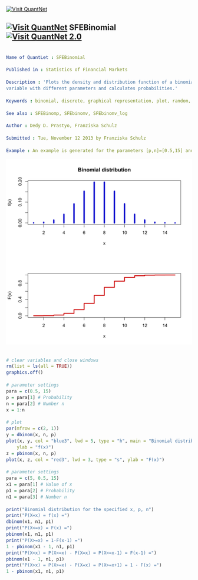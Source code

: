 
[<img src="https://github.com/QuantLet/Styleguide-and-Validation-procedure/blob/master/pictures/banner.png" alt="Visit QuantNet">](http://quantlet.de/index.php?p=info)

## [<img src="https://github.com/QuantLet/Styleguide-and-Validation-procedure/blob/master/pictures/qloqo.png" alt="Visit QuantNet">](http://quantlet.de/) **SFEBinomial** [<img src="https://github.com/QuantLet/Styleguide-and-Validation-procedure/blob/master/pictures/QN2.png" width="60" alt="Visit QuantNet 2.0">](http://quantlet.de/d3/ia)

```yaml

Name of QuantLet : SFEBinomial

Published in : Statistics of Financial Markets

Description : 'Plots the density and distribution function of a binomial distributed random
variable with different parameters and calculates probabilities.'

Keywords : binomial, discrete, graphical representation, plot, random, cdf, pdf, density

See also : SFEBinomp, SFEbinomv, SFEbinomv_log

Author : Dedy D. Prastyo, Franziska Schulz

Submitted : Tue, November 12 2013 by Franziska Schulz

Example : An example is generated for the parameters [p,n]=[0.5,15] and [x1,p1,n1]=[5,0.5,15].

```

![Picture1](SFEBinomial-1.png)


```r

# clear variables and close windows
rm(list = ls(all = TRUE))
graphics.off()

# parameter settings
para = c(0.5, 15)
p = para[1] # Probability
n = para[2] # Number n
x = 1:n

# plot
par(mfrow = c(2, 1))
y = dbinom(x, n, p)
plot(x, y, col = "blue3", lwd = 5, type = "h", main = "Binomial distribution", 
    ylab = "f(x)")
z = pbinom(x, n, p)
plot(x, z, col = "red3", lwd = 3, type = "s", ylab = "F(x)")

# parameter settings
para = c(5, 0.5, 15)
x1 = para[1] # Value of x
p1 = para[2] # Probability
n1 = para[3] # Number n

print("Binomial distribution for the specified x, p, n")
print("P(X=x) = f(x) =")
dbinom(x1, n1, p1)
print("P(X<=x) = F(x) =")
pbinom(x1, n1, p1)
print("P(X>=x) = 1-F(x-1) =")
1 - pbinom(x1 - 1, n1, p1)
print("P(X<x) = P(X<=x) - P(X=x) = P(X<=x-1) = F(x-1) =")
pbinom(x1 - 1, n1, p1)
print("P(X>x) = P(X>=x) - P(X=x) = P(X>=x+1) = 1 - F(x) =")
1 - pbinom(x1, n1, p1)

```

